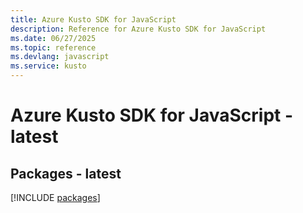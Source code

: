 ```yaml
---
title: Azure Kusto SDK for JavaScript
description: Reference for Azure Kusto SDK for JavaScript
ms.date: 06/27/2025
ms.topic: reference
ms.devlang: javascript
ms.service: kusto
---
```

# Azure Kusto SDK for JavaScript - latest
## Packages - latest
[!INCLUDE [packages](kusto-index.md)]